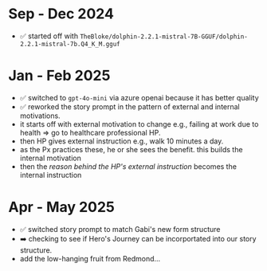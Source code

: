 # Sep - Dec 2024
- ✅ started off with `TheBloke/dolphin-2.2.1-mistral-7B-GGUF/dolphin-2.2.1-mistral-7b.Q4_K_M.gguf`

# Jan - Feb 2025
- ✅ switched to `gpt-4o-mini` via azure openai because it has better quality
- ✅ reworked the story prompt in the pattern of external and internal motivations. 
 - it starts off with external motivation to change e.g., failing at work due to health => go to healthcare professional HP.
 - then HP gives external instruction e.g., walk 10 minutes a day.
 - as the Px practices these, he or she sees the benefit. this builds the internal motivation
 - then the _reason behind the HP's external instruction_ becomes the internal instruction

# Apr - May 2025
- ✅ switched story prompt to match Gabi's new form structure
- ➡️ checking to see if Hero's Journey can be incorportated into our story structure.
- add the low-hanging fruit from Redmond...